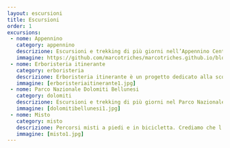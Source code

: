 ```yaml
---
layout: escursioni
title: Escursioni
order: 1
excursions:
 - nome: Appennino
   category: appennino
   descrizione: Escursioni e trekking di più giorni nell’Appennino Centrale. Organizziamo percorsi, laboratori e attività di educazione ambientale. Lo scopo è divulgare il patrimonio naturalistico e culturale degli ambienti marittimi, di campagna e montani dell’Appennino e dell’Adriatico.
   immagine: https://github.com/marcotriches/marcotriches.github.io/blob/main/img/appennino.jpg
 - nome: Erboristeria itinerante
   category: erboristeria
   descrizione: Erboristeria itinerante è un progetto dedicato alla scoperta delle piante spontanee, dei loro luoghi, le proprietà, le tradizioni e gli impieghi medicinali. Si organizzano corsi, giornate di studio, laboratori e passeggiate in compagnia di Giulia Maschera, erborista. Abbiamo idea che sia utile conoscere una pianta, a partire dal luogo dove abita.
   immagine: [erboristeriaitinerante1.jpg]
 - nome: Parco Nazionale Dolomiti Bellunesi
   category: dolomiti
   descrizione: Escursioni e trekking di più giorni nel Parco Nazionale delle Dolomiti Bellunesi. Marco Triches, Guida ufficiale del Parco Nazionale Dolomiti Bellunesi. Organizziamo percorsi e escursioni botaniche per conoscere la storia dei luoghi e il patrimonio floristico.
   immagine: [dolomitibellunesi1.jpg]
 - nome: Misto
   category: misto
   descrizione: Percorsi misti a piedi e in bicicletta. Crediamo che l’unione di queste due tecniche di viaggio sia utile per esplorare i luoghi, le loro connessioni e al tempo stesso conoscere le più piccole porzioni di un territorio, solitamente le più nascoste e fragili.   
   immagine: [misto1.jpg]
---
```

